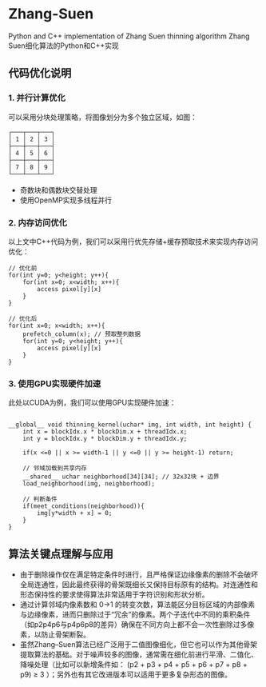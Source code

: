 # Zhang-Suen
Python and C++ implementation of Zhang Suen thinning algorithm
Zhang Suen细化算法的Python和C++实现

## 代码优化说明

### 1. 并行计算优化
可以采用分块处理策略，将图像划分为多个独立区域，如图：
```
┌───┬───┬───┐
│ 1 │ 2 │ 3 │
├───┼───┼───┤
│ 4 │ 5 │ 6 │ 
├───┼───┼───┤
│ 7 │ 8 │ 9 │
└───┴───┴───┘

```
- 奇数块和偶数块交替处理
- 使用OpenMP实现多线程并行

### 2. 内存访问优化

以上文中C++代码为例，我们可以采用行优先存储+缓存预取技术来实现内存访问优化：
```
// 优化前
for(int y=0; y<height; y++){
    for(int x=0; x<width; x++){
        access pixel[y][x]
    }
}

// 优化后
for(int x=0; x<width; x++){
    prefetch_column(x); // 预取整列数据
    for(int y=0; y<height; y++){
        access pixel[y][x] 
    }
}
```

### 3. 使用GPU实现硬件加速

此处以CUDA为例，我们可以使用GPU实现硬件加速：
```

__global__ void thinning_kernel(uchar* img, int width, int height) {
    int x = blockIdx.x * blockDim.x + threadIdx.x;
    int y = blockIdx.y * blockDim.y + threadIdx.y;
    
    if(x <=0 || x >= width-1 || y <=0 || y >= height-1) return;
    
    // 邻域加载到共享内存
    __shared__ uchar neighborhood[34][34]; // 32x32块 + 边界
    load_neighborhood(img, neighborhood);
    
    // 判断条件
    if(meet_conditions(neighborhood)){
        img[y*width + x] = 0;
    }
}
```
## 算法关键点理解与应用
- 由于删除操作仅在满足特定条件时进行，且严格保证边缘像素的删除不会破坏全局连通性，因此最终获得的骨架既细长又保持目标原有的结构。对连通性和形态保持性的要求使得算法非常适用于字符识别和形状分析。
- 通过计算邻域内像素数和 0→1 的转变次数，算法能区分目标区域的内部像素与边缘像素，进而只删除过于“冗余”的像素。两个子迭代中不同的乘积条件（如p2p4p6与p4p6p8的差异）确保在不同方向上都不会一次性删除过多像素，以防止骨架断裂。
- 虽然Zhang–Suen算法已经广泛用于二值图像细化，但它也可以作为其他骨架提取算法的基础。对于噪声较多的图像，通常需在细化前进行平滑、二值化、降噪处理（比如可以新增条件如： (p2 + p3 + p4 + p5 + p6 + p7 + p8 + p9) ≥ 3 ）；另外也有其它改进版本可以适用于更多复杂形态的图像。
